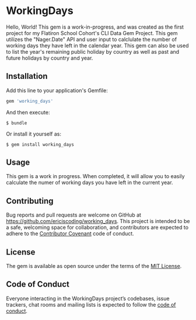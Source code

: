 # WorkingDays

Hello, World! This gem is a work-in-progress, and was created as the first project for my Flatiron School Cohort's CLI Data Gem Project. This gem utilizes the "Nager.Date" API and user input to calclulate the number of working days they have left in the calendar year. This gem can also be used to list the year's remaining public holiday by country as well as past and future holidays by country and year. 

## Installation

Add this line to your application's Gemfile:

```ruby
gem 'working_days'
```

And then execute:

    $ bundle

Or install it yourself as:

    $ gem install working_days

## Usage

This gem is a work in progress. When completed, it will allow you to easily calculate the numer of working days you have left in the current year. 

## Contributing

Bug reports and pull requests are welcome on GitHub at https://github.com/ericiscoding/working_days. This project is intended to be a safe, welcoming space for collaboration, and contributors are expected to adhere to the [Contributor Covenant](http://contributor-covenant.org) code of conduct.

## License

The gem is available as open source under the terms of the [MIT License](https://opensource.org/licenses/MIT).

## Code of Conduct

Everyone interacting in the WorkingDays project’s codebases, issue trackers, chat rooms and mailing lists is expected to follow the [code of conduct](https://github.com/ericiscoding/working_days/blob/master/CODE_OF_CONDUCT.md).
